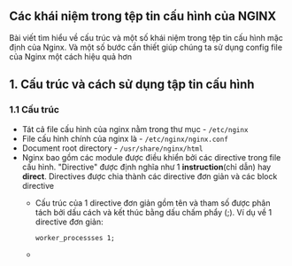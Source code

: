 ## Các khái niệm trong tệp tin cấu hình của NGINX
Bài viết tìm hiểu về cấu trúc và một số khái niệm trong tệp tin cấu hình mặc định của Nginx. Và một số bước cần thiết giúp chúng ta sử dụng config file của Nginx một cách hiệu quả hơn

## 1. Cấu trúc và cách sử dụng tập tin cấu hình
### 1.1 Cấu trúc
 * Tát cả file cấu hình của nginx nằm trong thư mục - `/etc/nginx`
 * File cấu hình chính của nginx là - `/etc/nginx/nginx.conf`
 * Document root directory - `/usr/share/nginx/html`
 * Nginx bao gồm các module được điều khiển bởi các directive trong file cấu hình. "Directive" được định nghĩa như 1 **instruction**(chỉ dẫn) hay **direct**. Directives được chia thành các directive đơn giản và các block directive 
    * Cấu trúc của 1 directive đơn giản gồm tên và tham số được phân tách bởi dấu cách và kết thúc bằng dấu chấm phẩy (;). Ví dụ về 1 directive đơn giản:

        `worker_processses 1;`

    * 